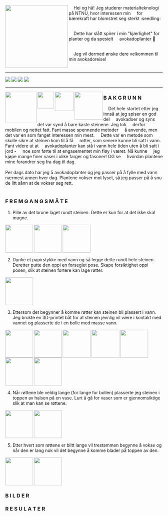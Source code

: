 
<img src="https://user-images.githubusercontent.com/103142164/162144222-915c07ed-bdf4-4204-b9ae-ac851c7d6e05.jpg" align="left" width="200" height="200" />  
&nbsp;&nbsp;&nbsp;&nbsp;Hei og hå! Jeg studerer materialteknologi på NTNU, hvor interessen min &nbsp;&nbsp;&nbsp;&nbsp;for bærekraft har blomstret seg sterkt :seedling:

\
&nbsp;&nbsp;&nbsp;&nbsp;Dette har slått spirer i min "kjærlighet" for planter og da spesielt &nbsp;&nbsp;&nbsp;&nbsp;avokadoplanter :avocado: 

\
&nbsp;&nbsp;&nbsp;&nbsp;Jeg vil dermed ønske dere velkommen til min avokadoreise!
<br clear="left"/>

---
[![](https://img.shields.io/badge/Bakgrunn-green?style=for-the-badge)](https://github.com/AmandaLohne/amandalohne/blob/main/README.md#b-a-k-g-r-u-n-n)
[![](https://img.shields.io/badge/Fremgangsmåte-green?style=for-the-badge)](https://github.com/AmandaLohne/amandalohne/blob/main/README.md#f-r-e-m-g-a-n-g-s-m-%C3%A5-t-e) 
[![](https://img.shields.io/badge/Bilder-green?style=for-the-badge)](https://github.com/AmandaLohne/amandalohne/blob/main/README.md#b-i-l-d-e-r)
[![](https://img.shields.io/badge/Resultater-green?style=for-the-badge)](https://github.com/AmandaLohne/amandalohne/blob/main/README.md#r-e-s-u-l-a-t-e-r)

---

<img src="https://user-images.githubusercontent.com/103142164/162156562-71356ffc-1a14-4970-a910-c92c99f55104.JPG" align="left" width="100" heigth="200" />

<img src="https://user-images.githubusercontent.com/103142164/162156590-ee7ef663-76fd-4cd1-a64f-a06954da90d7.jpg" align="left" width="52.5" heigth="100" />

<img src="https://user-images.githubusercontent.com/103142164/162156596-470e5998-bb7a-4eb6-ab65-d681d3650fee.jpg" align="left" width="60.5" heigth="100" />

<img src="https://user-images.githubusercontent.com/103142164/162156602-608092d7-2d46-4c97-9c53-cf9ba1905573.jpg" align="left" width="89" heigth="100" />
          
### B A K G R U N N
&nbsp;&nbsp;&nbsp;&nbsp;Det hele startet etter jeg innså at jeg spiser en god del &nbsp;&nbsp;&nbsp;&nbsp;avokadoer og syns det var synd å bare kaste steinene. Jeg tok &nbsp;&nbsp;&nbsp;&nbsp;derfor mobilen og nettet fatt. Fant masse spennende metoder &nbsp;&nbsp;&nbsp;&nbsp;å anvende, men det var en som fanget interessen min mest. &nbsp;&nbsp;&nbsp;&nbsp;Dette var en metode som skulle sikre at steinen kom til å få &nbsp;&nbsp;&nbsp;&nbsp;røtter, som senere kunne bli satt i vann. Fant videre ut at &nbsp;&nbsp;&nbsp;&nbsp;avokadoplanter kan stå i vann hele tiden uten å bli satt i jord - &nbsp;&nbsp;&nbsp;&nbsp;noe som førte til at engasementet min fløy i været. Nå kunne &nbsp;&nbsp;&nbsp;&nbsp;jeg kjøpe mange finer vaser i ulike farger og fasoner! OG se &nbsp;&nbsp;&nbsp;&nbsp;hvordan plantene mine forandrer seg fra dag til dag. 
\
\
Per dags dato har jeg 5 avokadoplanter og jeg passer på å fylle med vann nærmest annen hver dag. Plantene vokser mot lyset, så jeg passer på å snu de litt sånn at de vokser seg rett.  
<br clear="left"/>


### F R E M G A N G S M Å T E
1. Pille av det brune laget rundt steinen. Dette er kun for at det ikke skal mugne.
<img src="https://user-images.githubusercontent.com/103142164/162201005-58d1de4a-5310-468a-a72d-86da5d3fb2db.jpg" align="left" width="89" heigth="100" />
<img src="https://user-images.githubusercontent.com/103142164/162203710-65f69744-25ef-41dd-b7f7-789eaf449071.JPG" align="left" width="89" heigth="150" />
<img src="https://user-images.githubusercontent.com/103142164/162204364-6fc77a92-b104-4d7e-b921-672ba78753aa.jpg" align="left" width="89" heigth="100" />

<br clear="left"/>

2. Dynke et papirstykke med vann og så legge dette rundt hele steinen. Deretter putte den oppi en forseglet pose. Skape forsiktighet oppi posen, slik at steinen fortere kan lage røtter.
<img src="https://user-images.githubusercontent.com/103142164/162201201-5c351707-4a23-4813-a8e9-f84353f0b21e.jpg" align="left" width="89" heigth="100" />

<br clear="left"/>

3. Ettersom det begynner å komme røtter kan steinen bli plassert i vann. 
Jeg brukte en 3D-printet båt for at steinen jevnlig vil være i kontakt med vannet og plasserte de i en bolle med masse vann.
<img src="https://user-images.githubusercontent.com/103142164/162201514-a104c4ae-cd50-44e9-9922-4de361a97069.jpg" align="left" width="89" heigth="100" />
<img src="https://user-images.githubusercontent.com/103142164/162202045-e37e1552-7ec0-4cf1-8ff9-b165604ac18d.jpg" align="left" width="89" heigth="100" />
<img src="https://user-images.githubusercontent.com/103142164/162202864-fef4f497-aca8-4a8c-9fde-eff568a685aa.jpg" align="left" width="89" heigth="100" />
<img src="https://user-images.githubusercontent.com/103142164/162200236-44bcbd98-0d8f-4533-a7f6-e466ca5bab77.jpg" align="left" width="89" heigth="100" />
<img src="https://user-images.githubusercontent.com/103142164/162200669-31ef809d-2592-45e4-a4ea-374490959dce.jpg" align="left" width="89" heigth="100" />
<img src="https://user-images.githubusercontent.com/103142164/162202896-2d3a2571-ca5d-4885-9644-e03775527598.jpg" align="left" width="89" heigth="100" />
<img src="https://user-images.githubusercontent.com/103142164/162203841-2286025d-553a-4f77-bda9-4d98987548a6.jpg" align="left" width="89" heigth="100" /> 

<br clear="left"/>

4. Når røttene ble veldig lange (for lange for bollen) plasserte jeg steinen i toppen av halsen på en vase. Lurt å gå for vaser som er gjennomsiktige slik at man kan se røttene.
<img src="https://user-images.githubusercontent.com/103142164/162201827-cc13594a-7766-4a17-89a4-33f46343ab5b.jpg" align="left" width="89" heigth="100" />
<img src="https://user-images.githubusercontent.com/103142164/162203766-28c1f46b-1fc4-48fe-bccb-d7d44a9be66a.JPG" align="left" width="89" heigth="100" />


<br clear="left"/>

5. Etter hvert som røttene er blitt lange vil trestammen begynne å vokse og når den er lang nok vil det begynne å komme blader på toppen av den. 
<img src="https://user-images.githubusercontent.com/103142164/162203904-a37609a8-31b9-4d11-a305-3b93067a8c33.jpg" align="left" width="89" heigth="100" />
<img src="https://user-images.githubusercontent.com/103142164/162203952-9c0ba8de-4de8-4b63-92a4-e044409c0b31.jpg" align="left" width="89" heigth="100" />


<br clear="left"/>

### B I L D E R


### R E S U L A T E R
